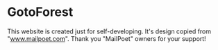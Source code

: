 # GotoForest
This website is created just for self-developing. It's design copied from "www.mailpoet.com". Thank you "MailPoet" owners for your support!
